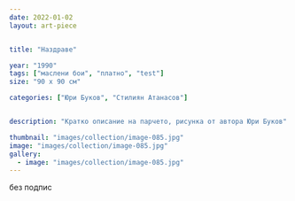 ```yaml
---
date: 2022-01-02
layout: art-piece


title: "Наздраве"

year: "1990"
tags: ["маслени бои", "платно", "test"]
size: "90 х 90 см"

categories: ["Юри Буков", "Стилиян Атанасов"]


description: "Кратко описание на парчето, рисунка от автора Юри Буков"

thumbnail: "images/collection/image-085.jpg"
image: "images/collection/image-085.jpg"
gallery:
  - image: "images/collection/image-085.jpg"
---
```

без подпис
